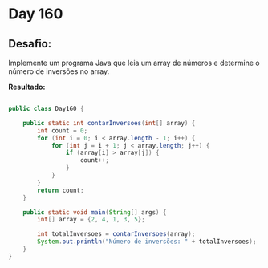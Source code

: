 # Day 160

## Desafio:

Implemente um programa Java que leia um array de números e determine o número de inversões no array.	

**Resultado:**

```java

public class Day160 {

    public static int contarInversoes(int[] array) {
        int count = 0;
        for (int i = 0; i < array.length - 1; i++) {
            for (int j = i + 1; j < array.length; j++) {
                if (array[i] > array[j]) {
                    count++;
                }
            }
        }
        return count;
    }

    public static void main(String[] args) {
        int[] array = {2, 4, 1, 3, 5};

        int totalInversoes = contarInversoes(array);
        System.out.println("Número de inversões: " + totalInversoes);
    }
}

